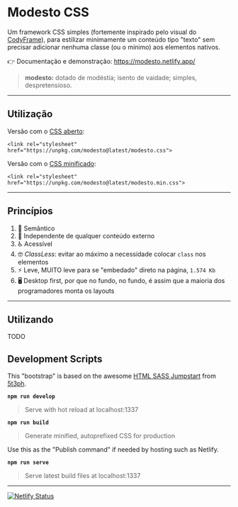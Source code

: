 # Modesto CSS

Um framework CSS simples (fortemente inspirado pelo visual do [CodyFrame](https://codyhouse.co/ds/docs/framework)), para estilizar minimamente um conteúdo tipo "texto" sem precisar adicionar nenhuma classe (ou o mínimo) aos elementos nativos.

👉 Documentação e demonstração: https://modesto.netlify.app/

> **modesto:** dotado de modéstia; isento de vaidade; simples, despretensioso.

---

## Utilização

Versão com o [CSS aberto](https://unpkg.com/modesto@latest/modesto.css):

```
<link rel="stylesheet" href="https://unpkg.com/modesto@latest/modesto.css">
```

Versão com o [CSS minificado](https://unpkg.com/modesto@latest/modesto.min.css):

```
<link rel="stylesheet" href="https://unpkg.com/modesto@latest/modesto.min.css">
```

---

## Princípios

1.  📖 Semântico
2.  👋 Independente de qualquer conteúdo externo
3.  ♿️ Acessível
4.  🤓 *ClassLess*: evitar ao máximo a necessidade colocar `class` nos elementos
5.  ⚡️ Leve, MUITO leve para se "embedado" direto na página, `1.574 Kb`
6.  🖥 Desktop first, por que no fundo, no fundo, é assim que a maioria dos programadores monta os layouts

---

## Utilizando

TODO

## Development Scripts

This "bootstrap" is based on the awesome [HTML SASS Jumpstart](https://github.com/5t3ph/html-sass-jumpstart) from [5t3ph](https://github.com/5t3ph).

**`npm run develop`**

> Serve with hot reload at localhost:1337

**`npm run build`**

> Generate minified, autoprefixed CSS for production

Use this as the "Publish command" if needed by hosting such as Netlify.

**`npm run serve`**

> Serve latest build files at localhost:1337

---

[![Netlify Status](https://api.netlify.com/api/v1/badges/4e99a990-c943-4861-8d48-4985dabd87e3/deploy-status)](https://app.netlify.com/sites/modesto/deploys)